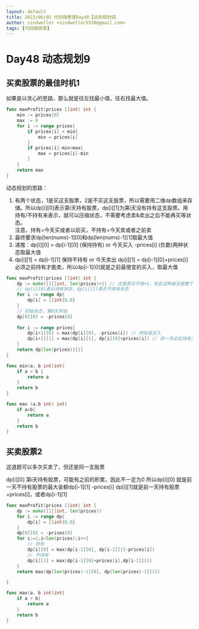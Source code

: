 ```yaml
---
layout: default
title: 2023/06/05 代码随想录Day48【动态规划9】
author: sindweller <sindweller5530@gmail.com>
tags: [代码随想录]
---
```


# Day48 动态规划9

## 买卖股票的最佳时机1

如果是以贪心的思路，那么就是往左找最小值，往右找最大值。

```go
func maxProfit(prices []int) int {
    min := prices[0]
    max := 0
    for i := range prices{
        if prices[i] < min{
            min = prices[i]
        }
        if prices[i]-min>max{
            max = prices[i]-min
        }
    }
    return max
}
```

动态规划的思路：
1. 有两个状态，1是买这支股票，2是不买这支股票，所以需要用二维dp数组来存储。所以dp[i][0]表示第i天持有股票，dp[i][1]为第i天没有持有这支股票。用持有/不持有来表示，就可以压缩状态，不需要考虑卖&卖出之后不能再买等状态。  
    注意，持有=今天买或者以前买，不持有=今天卖或者之前卖
2. 最终要求dp[len(nums)-1][0]和dp[len(nums)-1][1]取最大值
3. 递推：dp[i][0] = dp[i-1][0] (保持持有) or 今天买入 -prices[i] (负数)两种状态取最大值
4. dp[i][1] = dp[i-1][1] 保持不持有 or 今天卖出 dp[i][1] = dp[i-1][0]+prices[i] 必须之前持有才能卖，所以dp[i-1][0]就是之前最便宜的买入，取最大值

```go
func maxProfit(prices []int) int {
    dp := make([][]int, len(prices)+1) // 这里其实不用+1，现在这种做法是整个都往后挪了一位
    // dp[i][0]表示持有状态，dp[i][1]表示不持有状态
    for i := range dp{
        dp[i] = []int{0,0}
    }
    // 初始状态，第0天开始
    dp[0][0] = -prices[0]
    
    for i := range prices{
        dp[i+1][0] = max(dp[i][0], -prices[i]) // 持有或买入
        dp[i+1][1] = max(dp[i][1], dp[i][0]+prices[i]) // 前一天必定持有才能在今天卖出
    }
    return dp[len(prices)][1]
}

func min(a, b int)int{
    if a < b {
        return a
    }
    return b
}

func max (a,b int) int{
    if a>b{
        return a
    }
    return b
}
```

## 买卖股票2

这道题可以多次买卖了，但还是同一支股票

dp[i][0] 第i天持有股票，可能有之前的积累，因此不一定为0
所以dp[i][0] 就是前一天不持有股票的最大金额dp[i-1][1] -prices[i]
dp[i][1]就是前一天持有股票+prices[i]，或者dp[i-1][1]

```go
func maxProfit(prices []int) int {
    dp := make([][]int, len(prices))
    for i := range dp{
        dp[i] = []int{0,0}
    }
    dp[0][0] = -prices[0]
    for i:=1;i<len(prices);i++{
        // 持有
        dp[i][0] = max(dp[i-1][0], dp[i-1][1]-prices[i])
        // 不持有
        dp[i][1] = max(dp[i-1][0]+prices[i],dp[i-1][1])
    }
    return max(dp[len(prices)-1][0], dp[len(prices)-1][1])

}

func max(a, b int)int{
    if a > b{
        return a
    }
    return b
}
```